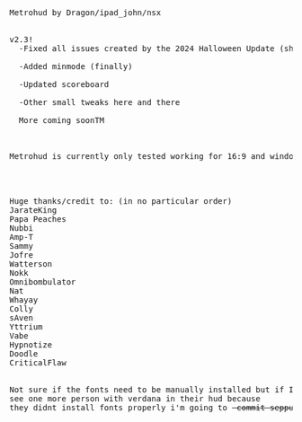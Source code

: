 <pre>

Metrohud by Dragon/ipad_john/nsx


v2.3! 
  -Fixed all issues created by the 2024 Halloween Update (shoutout CriticalFlaw)
  
  -Added minmode (finally)
  
  -Updated scoreboard 
  
  -Other small tweaks here and there 
  
  More coming soonTM



Metrohud is currently only tested working for 16:9 and windows




Huge thanks/credit to: (in no particular order)  
JarateKing
Papa Peaches
Nubbi
Amp-T
Sammy
Jofre
Watterson 
Nokk
Omnibombulator
Nat
Whayay
Colly
sAven
Yttrium
Vabe
Hypnotize
Doodle
CriticalFlaw


Not sure if the fonts need to be manually installed but if I 
see one more person with verdana in their hud because 
they didnt install fonts properly i'm going to <del> commit seppuku </del>

</pre>

